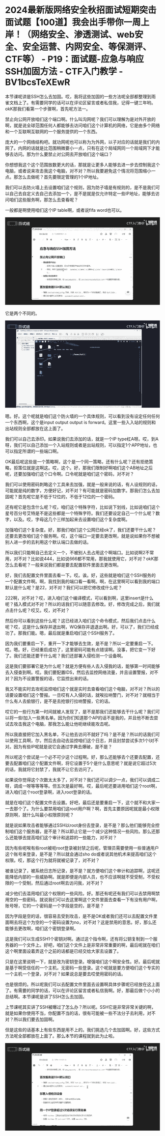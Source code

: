 # 2024最新版网络安全秋招面试短期突击面试题【100道】我会出手带你一周上岸！（网络安全、渗透测试、web安全、安全运营、内网安全、等保测评、CTF等） - P19：面试题-应急与响应SSH加固方法 - CTF入门教学 - BV1bcsTeXEwR

本节课呢讲是SSH怎么去加固。哎，我将这些加固的一些方法呢全部都整理到雨雀文档上了。有需要同学的话可以在评论区留言或者私信我，记得一键三年哟。okK那我们看第一个步骤啊，首先呢方法一。

禁止向公网开放咱们这个端口啊。什么叫沟网呢？我们可以理解为是对外开放的啊，就是说全球范围任何人都能够去访问咱们这个计算机的网络，它是由多个网络和一个互联啊互联网的一个服务提供的一个东西。

庞大的一个网络结构吧。就功网呢也可以称为为外网，以子对应的话就是我们的内网了。内网的话就是比范围稍微要小一点，只有在这个局域网同一个局域网下才能够去访问。那为什么要禁止对公网去开放咱们这个端口？

你想想我这个这个范围放数更大的话，那就是让更多人能够去进一步去控制我这个电脑，或者说来攻击我这个电脑，对不对？所以我要避免这个情况将范围缩小一点。那怎么去做呢？首先要限定管理的1个IP地址。

我们可以去防火墙上去设置咱们这个规则，因为防子墙是有规则的，是不是我们可以自己去自定义去自己去添加一个，是不是就是仅允许特定一些IP地址，能够去访问咱们这些服务啊，那怎么去查看呢？

一般都是啊使用咱们这个IP table啊，或者说fifa word也可以。

![](img/47af4ef2bc654aa7e77a6b92cee6b044_1.png)

它是两个不同的。

![](img/47af4ef2bc654aa7e77a6b92cee6b044_3.png)

嗯。好。这个呢就是咱们这个防火墙的一个具体规则，可以看到没有设定任何任何一个东西啊，这个是input output output is forward。这里一些入入站的规则和出站规则全部都放在这上面了。

我们可以自己去添印。如果说我们去添加的话，就是一个IP type杠A呀。哎，到A呀，我们可以自己添加一个入站规则或者是出站规则，可以指定1个APP地址，也可以指定所谓的一些端口啊。

OK最后呢这些是一个策略啊，这个是一个同一策略，还有什么呢？还有拒绝策略，拒策位就是这啊这。哎，这个。好，那我们限制好啊咱们这个AB地址之后呢，还要加强咱们这个口令啊。口令呢就是咱们这个密码，对不对？

我们可以使用密码刺略这个工具来去加强，就是一般来说的话，有人设规则的话，可能就是纯的数字，方便好记，对不对？有可能就是密码加数字。那我们怎么去加固呢？首先呢它是不低于12位的，不低于12位的一个密码。

还有呢它是包含什么呢？哎，咱们这个特殊字符，比如说下划线，比如说咱们这个星号百分号艾特是不是这些都是一个特殊字符。我们还要设定自己一个什么呢？数字，以及。哎，字母这几个三样加起来去设置咱们这个复杂度啊。

加强咱们这个复杂度。好，那我们咱们这个公网已经ok了，我们还要干什么呢？还要去更改咱们这个服务啊。哎，这个端口一定要去更改啊，就是说如果你不想被别人进一步的去利用这个默认端口去做的话。

所以我们只能啊自己去定义一个，不被别人去占用这个啊端口。比如说啊2不常用，对不对？比如说444，比如说666都不常用，那我就使用它，对不对？okK那怎么去看呢？一般来说我们都是要去配置软件里面去更改啊。

好，我们去配置文件里面去看一下。哎。诶。好，这些就是咱们这个SSH服务的一个配置文件啊。啊，我找到我的端口看一看啊。啊，在这里啊可以看到我的端口默认是什么呢？是22，对不对？我们可以把它修改成什么呢？

222啊，对不对？哎，进入咱们这个编译模式，可以看到啊，这里insert是什么呢？插入模式对不对？所以的话我们可以随意去修改。好，修改完成之后，我们就点击什么呢？哎艾。哎，对不对？

然后你可以看到这些什么呢？这已经进入咱们这个命令模式，然后我们点击什么呢？哎，这是什么保存并退出啊，WQ保存并退退出啊。好，可以了，我们已经成功了。那我们能。嗯，最后就是重启咱们这个SSH服务了。

因为我们要重启一下，重开一下才能够去生效，是不是？所以一定要重启一下。哎。嗯。好，已经重启成功了，这里密码可能有点错误啊。没事，把它变一下好了。我们还能还要干什么呢？我们还部署入侵检测一个设备啊。

这是我们要部署它是为什么呢？就是方便有些人去入侵我的话，能够第一时间能够去入侵查到啊。哎。我们要配置IDS，然后去监控网络流量，并且设置警报，对不对？因为不设置警报的话，它监控出来的话。

我又不能实时去攻呃监控咱们这个就是实时去查看咱们这个电脑，对不对？所以的话要设置咱们这个警报。一旦哎有人入侵的话，就唉拉响警门，对不对？就相当于什么有人去偷银行，是不是去抢银行拉响警报，它的话。

哎它的一些行为第一时间就被人发现了，是不是那我们还能够去干什么呢？我们可以将一些I加入一些黑名单。因为你们知道那个AP的话不是我的，并且他不断去尝试去攻击我这个电脑，那我怎么能让他呃继续能攻击呢。

所以我直接把它加入黑名单，不让他去访问不就好了吗？是不是？所以的话我们可以使用工具啊，尔，然后去自动去监控咱们这个日志，并且封禁尝试多次1个I对不对。因为有些IP呢就是说它会通过字典去爆破，是不是？

所以呢这个尝试是一个必不可少这个过程啊。好，那么还能够去个还要去配置，还要去配置咱们这个配置文件啊，将它设置于5个是什么意思呢？就是说它超过5次的话，我就将它封禁了，我就不让它去访问了。

如果说你觉得这个次数太太多了，对不对？我们还可以调少一点，我们可以调成二呀，调成一呀等等等等。但五次是最好啊。哎，最后呢还要进用咱们这个root啊，进入咱们这个root登录啊，进入root登录的话。

就是在咱们这个配置文件去设置。好吧，最后还是要重启一下，这个就不和大家一一去那个了。为什么要禁用咱们这root用户啊？啊，首先主要原因呢就是最小权限原则啊，就什么叫最小权限原则呢？

就是说如果攻击者能够通过SSH以root身份去登录，是不是？那么他们能够完全控制咱们这个服务器，是不是？所以即止它是一个减少这种情况一些风险。那么还那么还能够去提高咱们这个审计和追踪的一些能力，对不对？

因为有些呢唉有些root被呃root登录被封禁之后呢，管理员需要使用一些普通用户这个账号来登录，是不是？所以就会通过sho do或者说其他机术来提高咱们这个权限。哎，那这个行为就将就被记录了，对不对？

被谁记录了，被系统日志所记录，是不是？就方便咱们这个审计和追踪啊，这呢还能降低内部的一些威胁啊。就是即便是内部人员，也不应该啊就不受受制，不受权限的一个受制，然后通过root啊去访问我，对不对？

减少他们去滥用咱们这个权限的一些风险。好。那还有呢还有我们可以去禁用啊禁用空的一些密码。就说我们可以去这里啊这个文件里面去查看一下有没有用户啊，账号呀，它的一个密码是一个字段是空的，是不是？

因为字段是空的话，很容易去受到攻击，是不是OK或者我们还可以去配置文件里面啊去将这个为空的一个密码设置为no，对不对？这是禁用的意思。好，那么还能够去更改啊，咱们这个密钥登录啊。

这是我们可以生成SSH1个密钥对啊。通过这个指令啊，还有将公钥复制到一个服务器的一个文件上。好吧，咱们这个文件上是非常非常重要的啊，最后呢就在咱们这个啊里面设着弄这个之前的话都是已经交给大家去设置了。

只是在这里说明一下，就是改为密钥登录。增强咱们这个啊安全性。好。最后呢就是基于啊受信任的一个主机，无密码一些登录。这个呢就是要方便咱们这个专实的一个主机一个登录，对不对？如果说总是要去哎使用密码的话。

也是很烦的。所以呢我们可以去配置文件里面去设置啊具体步骤呢已经放在这上面了。有需要的同学的话，可以在评论区留言或者私信我啊。好，那最后做个小小的总结啊。本节课呢是讲了SSH怎么去加固。

上节课呢其实讲了SSH被曝过了怎么办？所以呢。SSH它是非常非常关键的啊，就是如果你使用不当，你配置不当的话，很有可能被一些不法分子去利用，对不对？所以我们要去加固啊。

但是这些的话基本上有些东西是用不上的。我们挑选几个去加固啊。好，这些方式方法呢全部都放在上面了。那么本节的课程就到此为止啦。



![](img/47af4ef2bc654aa7e77a6b92cee6b044_5.png)